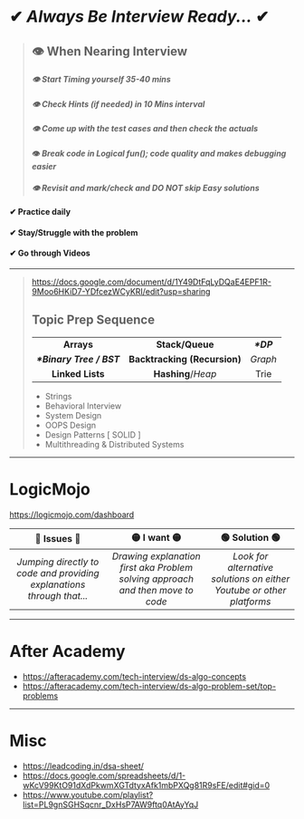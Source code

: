 # ✔ ***Always Be Interview Ready...*** ✔

> ## 👁 **When Nearing Interview**
>
> #### *👁 Start Timing yourself 35-40 mins*
>
> #### *👁 Check Hints (if needed) in 10 Mins interval*
>
> #### *👁 Come up with the test cases and then check the actuals*
>
> #### 👁 *Break code in Logical fun(); code quality and makes debugging easier*
>
> #### *👁 Revisit and mark/check and DO NOT skip Easy solutions*

#### ✔ **Practice** daily

#### ✔ Stay/Struggle with the problem

#### ✔ **Go through Videos**

---

> https://docs.google.com/document/d/1Y49DtFqLyDQaE4EPF1R-9Moo6HKiD7-YDfcezWCyKRI/edit?usp=sharing
>
> ## Topic Prep Sequence
>
> |                           |                              |            |
> | :-----------------------: | :--------------------------: | :--------: |
> |        **Arrays**         |       **Stack/Queue**        | ***\*DP*** |
> | ***\*Binary Tree / BST*** | **Backtracking (Recursion)** |  *Graph*   |
> |     **Linked Lists**      |      **Hashing**/*Heap*      |    Trie    |
>
> - Strings
> - Behavioral Interview
> - System Design
> - OOPS Design
> - Design Patterns [ SOLID ]
> - Multithreading & Distributed Systems

---

# **LogicMojo**

https://logicmojo.com/dashboard

|                          🔴 Issues 🔴                          |                          🟡 I want 🟡                          |                         🟢 Solution 🟢                         |
| :----------------------------------------------------------: | :----------------------------------------------------------: | :----------------------------------------------------------: |
| *Jumping directly to code and providing explanations through that...* | *Drawing explanation first aka Problem solving approach and then move to code* | *Look for alternative solutions on either Youtube or other platforms* |

---

# **After Academy**

- https://afteracademy.com/tech-interview/ds-algo-concepts
- https://afteracademy.com/tech-interview/ds-algo-problem-set/top-problems

---

# Misc

- https://leadcoding.in/dsa-sheet/
- https://docs.google.com/spreadsheets/d/1-wKcV99KtO91dXdPkwmXGTdtyxAfk1mbPXQg81R9sFE/edit#gid=0
- https://www.youtube.com/playlist?list=PL9gnSGHSqcnr_DxHsP7AW9ftq0AtAyYqJ

